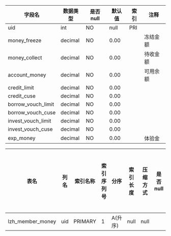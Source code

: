|字段名|数据类型|是否null|默认值|索引|注释|
|------|--------|--------|------|----|----|
|uid|int|NO|null|PRI||
|money_freeze|decimal|NO|0.00||冻结金额|
|money_collect|decimal|NO|0.00||待收金额|
|account_money|decimal|NO|0.00||可用余额|
|credit_limit|decimal|NO|0.00|||
|credit_cuse|decimal|NO|0.00|||
|borrow_vouch_limit|decimal|NO|0.00|||
|borrow_vouch_cuse|decimal|NO|0.00|||
|invest_vouch_limit|decimal|NO|0.00|||
|invest_vouch_cuse|decimal|NO|0.00|||
|exp_money|decimal|NO|0.00||体验金|



|表名|列名|索引名称|索引序列号|分序|索引长度|压缩方式|是否null|是否重复|唯一值数目估计值|索引方法|列中描述索引信息|索引注释|
|----|----|--------|----------|----|--------|--------|--------|--------|----------------|--------|----------------|--------|
|lzh_member_money|uid|PRIMARY|1|A(升序)|null|null||NO|20955|BTREE|||
